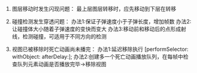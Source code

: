 1. 图层移动时发生闪现问题：
最上层图层转移时，应先移动到下层在转移

2. 碰撞检测发生穿透问题：
办法1:保证子弹速度小于子弹长度，增加帧数
办法2:让碰撞体大小随着子弹速度的变快而变大
办法3:移动前和移动后的点形成射线，检测碰撞，可适用于不同方向的检测

3. 视图已被移除时死亡动画尚未播完：
办法1:延迟移除执行  [performSelector: withObject: afterDelay:];
办法2:创建多一个死亡动画播放队列，在每帧中检查队列元素动画是否播放完毕->移除视图
